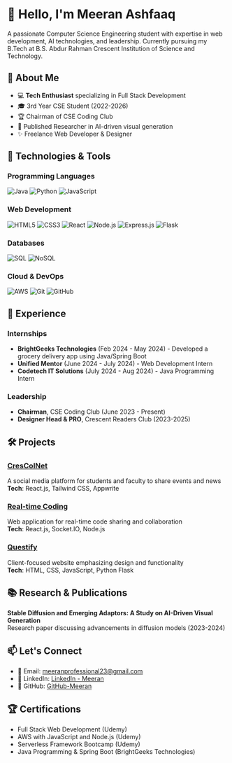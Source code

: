 # 👋 Hello, I'm Meeran Ashfaaq

A passionate Computer Science Engineering student with expertise in web development, AI technologies, and leadership. Currently pursuing my B.Tech at B.S. Abdur Rahman Crescent Institution of Science and Technology.

## 🚀 About Me

- 💻 **Tech Enthusiast** specializing in Full Stack Development
- 🎓 3rd Year CSE Student (2022-2026)
- 🏆 Chairman of CSE Coding Club
- 📝 Published Researcher in AI-driven visual generation
- ✨ Freelance Web Developer & Designer

## 🔧 Technologies & Tools

### Programming Languages
![Java](https://img.shields.io/badge/Java-ED8B00?style=for-the-badge&logo=openjdk&logoColor=white)
![Python](https://img.shields.io/badge/Python-3776AB?style=for-the-badge&logo=python&logoColor=white)
![JavaScript](https://img.shields.io/badge/JavaScript-F7DF1E?style=for-the-badge&logo=javascript&logoColor=black)

### Web Development
![HTML5](https://img.shields.io/badge/HTML5-E34F26?style=for-the-badge&logo=html5&logoColor=white)
![CSS3](https://img.shields.io/badge/CSS3-1572B6?style=for-the-badge&logo=css3&logoColor=white)
![React](https://img.shields.io/badge/React-20232A?style=for-the-badge&logo=react&logoColor=61DAFB)
![Node.js](https://img.shields.io/badge/Node.js-43853D?style=for-the-badge&logo=node.js&logoColor=white)
![Express.js](https://img.shields.io/badge/Express.js-404D59?style=for-the-badge)
![Flask](https://img.shields.io/badge/Flask-000000?style=for-the-badge&logo=flask&logoColor=white)

### Databases
![SQL](https://img.shields.io/badge/SQL-4479A1?style=for-the-badge&logo=mysql&logoColor=white)
![NoSQL](https://img.shields.io/badge/NoSQL-4EA94B?style=for-the-badge&logo=mongodb&logoColor=white)

### Cloud & DevOps
![AWS](https://img.shields.io/badge/AWS-232F3E?style=for-the-badge&logo=amazonaws&logoColor=white)
![Git](https://img.shields.io/badge/Git-F05032?style=for-the-badge&logo=git&logoColor=white)
![GitHub](https://img.shields.io/badge/GitHub-100000?style=for-the-badge&logo=github&logoColor=white)

## 💼 Experience

### Internships
- **BrightGeeks Technologies** (Feb 2024 - May 2024) - Developed a grocery delivery app using Java/Spring Boot
- **Unified Mentor** (June 2024 - July 2024) - Web Development Intern
- **Codetech IT Solutions** (July 2024 - Aug 2024) - Java Programming Intern

### Leadership
- **Chairman**, CSE Coding Club (June 2023 - Present)
- **Designer Head & PRO**, Crescent Readers Club (2023-2025)

## 🛠️ Projects

### [CresColNet](https://github.com/Meeran/CresColNet)
A social media platform for students and faculty to share events and news  
**Tech**: React.js, Tailwind CSS, Appwrite

### [Real-time Coding](https://github.com/Meeran/RealTimeCoding)
Web application for real-time code sharing and collaboration  
**Tech**: React.js, Socket.IO, Node.js

### [Questify](https://github.com/Meeran/Questify)
Client-focused website emphasizing design and functionality  
**Tech**: HTML, CSS, JavaScript, Python Flask

## 📚 Research & Publications
**Stable Diffusion and Emerging Adaptors: A Study on AI-Driven Visual Generation**  
Research paper discussing advancements in diffusion models (2023-2024)

## 📫 Let's Connect
- 📧 Email: [meeranprofessional23@gmail.com](mailto:meeranprofessional23@gmail.com)
- 💼 LinkedIn: [LinkedIn - Meeran](https://www.linkedin.com/in/meeran)
- 🐙 GitHub: [GitHub-Meeran](https://github.com/Meeran)

## 🏆 Certifications
- Full Stack Web Development (Udemy)
- AWS with JavaScript and Node.js (Udemy)
- Serverless Framework Bootcamp (Udemy)
- Java Programming & Spring Boot (BrightGeeks Technologies)

